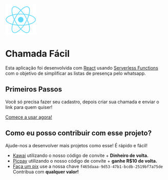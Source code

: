 ![React Logo](https://github.com/vercel/vercel/blob/master/packages/frameworks/logos/react.svg)

# Chamada Fácil

Esta aplicação foi desenvolvida com [React](https://reactjs.org/) usando [Serverless Functions](https://vercel.com/docs/v2/serverless-functions/introduction) com o objetivo de simplificar as listas de presença pelo whatsapp.


## Primeiros Passos

Você só precisa fazer seu cadastro, depois criar sua chamada e enviar o link para quem quiser!

[Comece a usar agora!](https://chamadafacil.vercel.app/signin)


## Como eu posso contribuir com esse projeto?
Ajude-nos a desenvolver mais projetos como esse! É rápido e fácil!
 * [Kawai](https://m.kwai.app/s/xOIUa6xw) utilizando o nosso código de convite + <b>Dinheiro de volta.</b>
* [Picpay](http://www.picpay.com/convite?WCKRE3) utilizando o nosso código de convite + <b>ganhe R$10 de volta.</b>
* [Faça um pix]() use a nossa chave <code>f465daaa-9d53-47b1-bcdb-2519bf7a75de</code> Contribua com <b>qualquer valor!</b></n>
